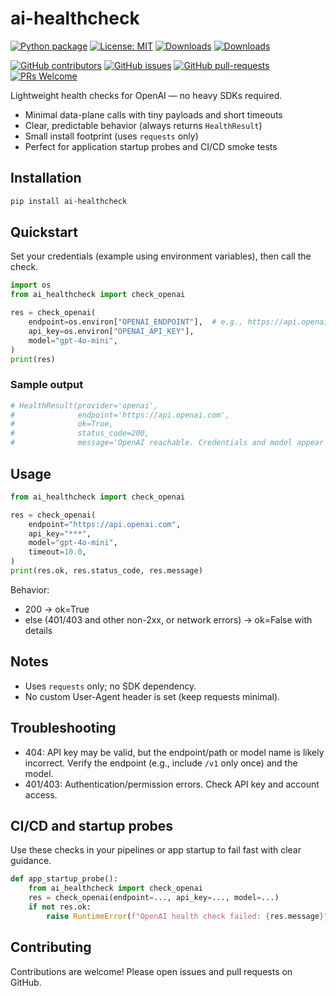 # ai-healthcheck

[![Python package](https://img.shields.io/pypi/v/ai-healthcheck?color=4BA3FF)](https://pypi.org/project/ai-healthcheck/)
[![License: MIT](https://img.shields.io/github/license/skytin1004/ai-healthcheck?color=4BA3FF)](https://github.com/skytin1004/ai-healthcheck/blob/main/LICENSE)
[![Downloads](https://static.pepy.tech/badge/ai-healthcheck)](https://pepy.tech/project/ai-healthcheck)
[![Downloads](https://static.pepy.tech/badge/ai-healthcheck/month)](https://pepy.tech/project/ai-healthcheck)

[![GitHub contributors](https://img.shields.io/github/contributors/skytin1004/ai-healthcheck.svg)](https://GitHub.com/skytin1004/ai-healthcheck/graphs/contributors/)
[![GitHub issues](https://img.shields.io/github/issues/skytin1004/ai-healthcheck.svg)](https://GitHub.com/skytin1004/ai-healthcheck/issues/)
[![GitHub pull-requests](https://img.shields.io/github/issues-pr/skytin1004/ai-healthcheck.svg)](https://GitHub.com/skytin1004/ai-healthcheck/pulls/)
[![PRs Welcome](https://img.shields.io/badge/PRs-welcome-brightgreen.svg)](http://makeapullrequest.com)

Lightweight health checks for OpenAI — no heavy SDKs required.

- Minimal data-plane calls with tiny payloads and short timeouts
- Clear, predictable behavior (always returns `HealthResult`)
- Small install footprint (uses `requests` only)
- Perfect for application startup probes and CI/CD smoke tests

## Installation

```bash
pip install ai-healthcheck
```

## Quickstart

Set your credentials (example using environment variables), then call the check.

```python
import os
from ai_healthcheck import check_openai

res = check_openai(
    endpoint=os.environ["OPENAI_ENDPOINT"],  # e.g., https://api.openai.com
    api_key=os.environ["OPENAI_API_KEY"],
    model="gpt-4o-mini",
)
print(res)
```

### Sample output

```python
# HealthResult(provider='openai',
#              endpoint='https://api.openai.com',
#              ok=True,
#              status_code=200,
#              message='OpenAI reachable. Credentials and model appear valid.')
```

## Usage

```python
from ai_healthcheck import check_openai

res = check_openai(
    endpoint="https://api.openai.com",
    api_key="***",
    model="gpt-4o-mini",
    timeout=10.0,
)
print(res.ok, res.status_code, res.message)
```

Behavior:
- 200 -> ok=True
- else (401/403 and other non-2xx, or network errors) -> ok=False with details

## Notes

- Uses `requests` only; no SDK dependency.
- No custom User-Agent header is set (keep requests minimal).

## Troubleshooting

- 404: API key may be valid, but the endpoint/path or model name is likely incorrect. Verify the endpoint (e.g., include `/v1` only once) and the model.
- 401/403: Authentication/permission errors. Check API key and account access.

## CI/CD and startup probes

Use these checks in your pipelines or app startup to fail fast with clear guidance.

```python
def app_startup_probe():
    from ai_healthcheck import check_openai
    res = check_openai(endpoint=..., api_key=..., model=...)
    if not res.ok:
        raise RuntimeError(f"OpenAI health check failed: {res.message}")
```

## Contributing

Contributions are welcome! Please open issues and pull requests on GitHub.

